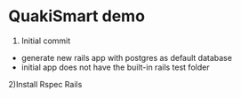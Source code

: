 # QuakiSmart demo

1) Initial commit

* generate new rails app with postgres as default database
* initial app does not have the built-in rails test folder

2)Install Rspec Rails